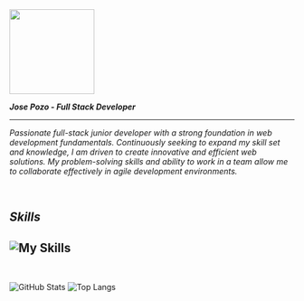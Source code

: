 <img src="https://github.com/user-attachments/assets/d8696757-12e7-4b6d-a59a-4c5aba7d8c11" style="width: 150px; height: auto;">

***Jose Pozo - Full Stack Developer***

---
*Passionate full-stack junior developer with a strong foundation in web development fundamentals. Continuously seeking to expand my skill set and knowledge, I am driven to create innovative and efficient web solutions. My problem-solving skills and ability to work in a team allow me to collaborate effectively in agile development environments.*

<br>

## *Skills*
![My Skills](https://skillicons.dev/icons?i=js,html,css,react,tailwind,nodejs,express,mongodb,git,github,vscode,npm,vite)
---
<br>

![GitHub Stats](https://github-readme-stats.vercel.app/api?username=j0sep0z0&show_icons=true&theme=radical) 
![Top Langs](https://github-readme-stats.vercel.app/api/top-langs/?username=j0sep0z0&layout=compact&theme=radical)












